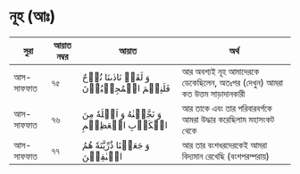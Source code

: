# নূহ (আঃ)
|সুরা|আয়াত নম্বর|আয়াত|অর্থ|
|---|---|---|---| 
|আস-সাফফাত|৭৫| وَ لَقَدۡ نَادٰىنَا نُوۡحٌ فَلَنِعۡمَ الۡمُجِیۡبُوۡنَ |আর অবশ্যই নূহ আমাদেরকে ডেকেছিলেন, অতঃপর (দেখুন) আমরা কত উত্তম সাড়াদানকারী|
|আস-সাফফাত|৭৬| وَ نَجَّیۡنٰهُ وَ اَهۡلَهٗ مِنَ الۡكَرۡبِ الۡعَظِیۡمِ |আর তাকে এবং তার পরিবারবর্গকে আমরা উদ্ধার করেছিলাম মহাসংকট থেকে| 
|আস-সাফফাত|৭৭|  وَ جَعَلۡنَا ذُرِّیَّتَهٗ هُمُ الۡبٰقِیۡنَ |আর তার বংশধরদেরকেই আমরা বিদ্যমান রেখেছি (বংশপরম্পরায়)| 
